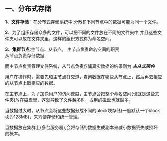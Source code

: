 ## 一、分布式存储
**1、文件存储**：在分布式存储系统中,分散在不同节点中的数据可能为同一个文件。

**2**、为了组织存储众多的文件，可以把不同的文件放在不同的文件夹中,并且这些文件夹可以放在文件夹里，这样的组织方式称为命名空间。

**3、集群节点**:主节点、从节点。
主节点负责命名空间的职责  
从节点负责存储数据

而主节点负责管理文件系统，从节点负责存储真实数据的结果则为 ***主从式架构***

用户在操作时，需要先和主节点打交道，查询数据在哪些从节点上，然后再去相应的从节点上取相应的数据。

在主节点上，为了加快用户的访问速度，主节点会把整个命名空间(也就是这些文件夹)放在磁盘里，这就导致了文件越多时，占用的磁盘也就越多。

当数据过大时，从节点会将这些数据分成不同的block块存储(一般默认一个block块为128MB)，来方便存储和统一管理。

当数据放在集群上(多台服务器),会将存储的数据生成副本来减小数据丢失或损坏的概率。